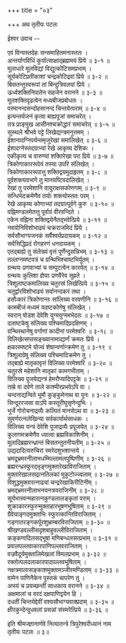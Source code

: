 +++
title = "०३"

+++
अथ तृतीयः पटलः  
    
    
    
ईश्वर उवाच --  
    
एवं विन्यस्तदेहः सन्समाहितमनास्ततः ।  
अन्तर्यागविधिं कुर्यात्साक्षाद्ब्रह्ममयं प्रिये ॥ ३-१ ॥  
मूलाधारे मूलविद्यां विद्युत्कोटिसमप्रभाम् ।  
सूर्यकोटिप्रतीकाशां चन्द्रकोटिद्रवां प्रिये ॥ ३-२ ॥  
बिसतन्तुस्वरूपां तां बिन्दुत्रिवलयां प्रिये ।  
ऊर्ध्वशक्तिनिपातेन सहजेन वरानने ॥ ३-३ ॥  
मूलशक्तिदृढत्वेन मध्यबीजप्रबोधतः ।  
परमानन्दसन्दोहसानन्दं चिन्तयेत्पराम् ॥ ३-४ ॥  
इत्यन्तर्यजनं कृत्वा बाह्यपूजां समाचरेत् ।  
तत्र प्राङ्मुख आसीनश्चक्रोद्धारं समाचरेत् ॥ ३-५ ॥  
सुस्थले श्रीभवे पट्टे लिखेद्यन्त्रमनुत्तमम् ।  
ईशानादग्निपर्यन्तमृजुरेखां समालिखेत् ॥ ३-६ ॥  
ईशादग्नेस्तदग्राभ्यां रेखे आकृष्य देशिकः ।  
एकीकृत्य च वारुण्यां शक्तिरेखा परा प्रिये ॥ ३-७ ॥  
त्रिकोणाकाररूपेयं तस्या उपरि संलिखेत् ।  
त्रिकोणाकाररूपात्तु शक्तिद्वयमुदाहृतम् ॥ ३-८ ॥  
पूर्वशक्त्यग्रभागे तु मानयष्टिवदालिखेत् ।  
रेखां तु परमेशानि वायुराक्षसकोणगाम् ॥ ३-९ ॥  
सन्धिभेदक्रमेणैव तयोः शक्त्योस्ततः परम् ।  
रेखे आकृष्य कोणाभ्यां तदग्रात्पूर्वगे कुरु ॥ ३-१० ॥  
वह्निमण्डलमेतत्तु पूर्वाग्रं वीरवन्दिते ।  
एकेन वह्निना शक्तिद्वयेनैतद्भवेत्प्रिये ॥ ३-११ ॥  
नवयोनिविशोभाढ्यं चक्रराजमिदं प्रिये ।  
सर्वसौभाग्यजनकं सर्वैश्वर्यप्रदायकम् ॥ ३-१२ ॥  
सर्वसिद्धिप्रदं रोगहरणं धनदायकम् ।  
एतद्बाह्ये तु संलेख्यं वृत्तं पूर्णेन्दुसन्निभम् ॥ ३-१३ ॥  
तल्लग्नमष्टपत्रं च ग्रन्थिभिश्चाष्टभिर्युतम् ।  
ग्रन्थयः प्रणवाभ्यां च सम्पुटत्वेन कारयेत् ॥ ३-१४ ॥  
ग्रन्थयः कुलिशा ज्ञेयाः प्रणवैरेव सुव्रते ।  
त्रिशूलाष्टकमालिख्य चतुरस्रं लिखेत्प्रिये ॥ ३-१५ ॥  
चतुर्द्वारविशोभाढ्यं सर्वानन्दकरं तथा ।  
हसौःकारं त्रिकोणान्तः सांलिख्य वरवणीनि ॥ ३-१६ ॥  
कामबीजं मध्यमं यदष्टकोणेषु संलिखेत् ।  
स्वरान् षोडश देवेशि युग्मयुग्ममभेदतः ॥ ३-१७ ॥  
दलाष्टकेषु संलिख्य पश्चिमादिप्रदक्षिणम् ।  
ग्रन्थिस्थानेषु वर्गाणां कादीनां परमेश्वरिः ॥ ३-१८ ॥  
विलिखेत्सप्तसङ्ख्यानामाद्यार्णं क्रमतः प्रिये ।  
क्षकारमष्टमे योज्यं शेषान्वर्णान्क्रमेण तु ॥ ३-१९ ॥  
त्रिशूलाग्रेषु संलिख्य पश्चिमादिक्रमेण तु ।  
तद्बाह्ये मातृकावृत्तं विलिख्य परमेश्वरि ॥ ३-२० ॥  
चतुरस्रे महेशानि मातृकां कामगभीताम् ।  
विलिख्य पूजयेद्यन्त्रं हेमरौप्यादिपट्टके ॥ ३-२१ ॥  
ताम्रे वा दर्पणे ताले काश्मीरप्रभवेऽपि वा ।  
चन्दनाद्यन्विते भूमौ कुङ्कुमेनाथ वा पुनः ॥ ३-२२ ॥  
सिन्दूररजसा वाऽपि कस्तूरीघुसृणेन्दुभिः ।  
भूर्जे गोरोचनाद्रव्यैः कल्पितं मानसेऽथ वा ॥ ३-२३ ॥  
सुवर्णरत्नलेखिन्या सर्वकार्यार्थसाधकः ।  
विलिख्य यन्त्रं देवेशि पूजाद्रव्यैः प्रपूजयेत् ॥ ३-२४ ॥  
कुलागमक्रमेणैव ध्यात्वा ब्रह्मविकाशिनीम् ।  
मूलादिब्रह्मरन्ध्रान्तं बिसतन्तुतनीयतीम् ॥ ३-२५ ॥  
उद्यदादित्यरुचिरां स्मरेदशुभशान्तये ।  
भ्रमदूभ्रमरनीलाभधम्मिल्लामलपुष्पिणीम् ॥ ३-२६ ॥  
ब्रह्मरन्ध्रस्फुरद्भृङ्गमुक्तारेखाविराजिताम् ।  
मुक्तारेखालसद्रत्नतिलकां मुकुटोज्ज्वलाम् ॥ ३-२७ ॥  
विशुद्धमुक्तारत्नाढ्यां चन्द्ररेखाकिरीटिनीम् ।  
भ्रमद्भ्रमरनीलाभनयनत्रयराजिनीम् ॥ ३-२८ ॥  
सूर्यभास्वन्महारत्नकुण्डलालङ्कृतां पराम् ।  
शुक्राकारस्फुरन्मुक्ताहारभूषणभूषिताम् ॥ ३-२९ ॥  
ग्रैवेयाङ्गदमुक्ताभिः स्फुरत्कान्तिविराजिताम् ।  
गङ्गातरङ्गकर्पूरशुभ्राम्बरविराजिताम् ॥ ३-३० ॥  
श्रीखण्डवल्लीसदृशबाहुवल्लीविराजिताम् ।  
कङ्कणादिलसद्भूषां मणिबन्धलसत्प्रभाम् ॥ ३-३१ ॥  
प्रवालपल्लवाकारपाणिपल्लवराजिताम् ।  
वज्रवैदूर्यमुक्तालिमेखलां विमलप्रभाम् ॥ ३-३२ ॥  
रक्तोत्पलदलाकारपादपल्लवभूषिताम् ।  
नक्षत्रमालासङ्काशमुक्तामञ्जीरमण्डिताम् ॥ ३-३३ ॥  
वामेन पाणिनैकेन पुस्तकं चापरेण तु ।  
अभयं च प्रयच्छन्तीं साधकाय वरानने ॥ ३-३४ ॥  
अक्षमालां च वरदं दक्षपाणिद्वयेन हि ।  
दधतीं चिन्तयेद्देवीं वश्यसौभाग्यवाक्प्रदाम् ॥ ३-३५ ॥  
क्षीरकुन्देन्दुधवलां प्रसन्नां संस्मरेत्प्रिये ॥ ३-३६ ॥  
    
इति श्रीमज्ज्ञानार्णवे नित्यातन्त्रे त्रिपुरेश्वरीध्यानं नाम  
तृतीयः पटलः ॥ ३॥  
    
    
    
    
